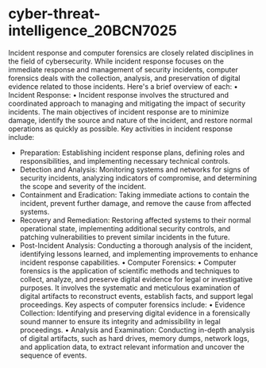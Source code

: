 # cyber-threat-intelligence_20BCN7025
Incident response and computer forensics are closely related disciplines in the field of cybersecurity. While incident response focuses on the immediate response and 
management of security incidents, computer forensics deals with the collection, analysis, and preservation of digital evidence related to those incidents. Here's a brief overview of 
each:
• Incident Response:
• Incident response involves the structured and coordinated approach to managing and mitigating the impact of security incidents. The main objectives of incident response are to 
minimize damage, identify the source and nature of the incident, and restore normal operations as quickly as possible. Key activities in incident response include:
- Preparation: Establishing incident response plans, defining roles and responsibilities, and implementing necessary technical controls.
- Detection and Analysis: Monitoring systems and networks for signs of security incidents, analyzing indicators of compromise, and determining the scope and severity of 
the incident.
- Containment and Eradication: Taking immediate actions to contain the incident, prevent further damage, and remove the cause from affected systems.
- Recovery and Remediation: Restoring affected systems to their normal operational state, implementing additional security controls, and patching vulnerabilities to prevent 
similar incidents in the future.
- Post-Incident Analysis: Conducting a thorough analysis of the incident, identifying lessons learned, and implementing improvements to enhance incident response 
capabilities.
• Computer Forensics:
• Computer forensics is the application of scientific methods and techniques to collect, analyze, and preserve digital evidence for legal or investigative purposes. It involves the 
systematic and meticulous examination of digital artifacts to reconstruct events, establish facts, and support legal proceedings. Key aspects of computer forensics include:
• Evidence Collection: Identifying and preserving digital evidence in a forensically sound manner to ensure its integrity and admissibility in legal proceedings.
• Analysis and Examination: Conducting in-depth analysis of digital artifacts, such as hard drives, memory dumps, network logs, and application data, to extract relevant 
information and uncover the sequence of events.
